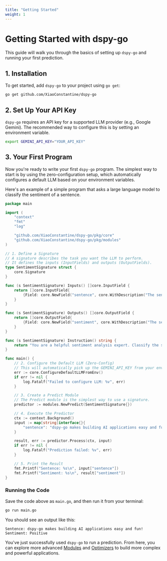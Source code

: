```yaml
---
title: "Getting Started"
weight: 1
---
```


# Getting Started with dspy-go

This guide will walk you through the basics of setting up `dspy-go` and running your first prediction.

## 1. Installation

To get started, add `dspy-go` to your project using `go get`:

```bash
go get github.com/XiaoConstantine/dspy-go
```

## 2. Set Up Your API Key

`dspy-go` requires an API key for a supported LLM provider (e.g., Google Gemini). The recommended way to configure this is by setting an environment variable.

```bash
export GEMINI_API_KEY="YOUR_API_KEY"
```

## 3. Your First Program

Now you're ready to write your first `dspy-go` program. The simplest way to start is by using the zero-configuration setup, which automatically configures a default LLM based on your environment variables.

Here's an example of a simple program that asks a large language model to classify the sentiment of a sentence.

```go
package main

import (
	"context"
	"fmt"
	"log"

	"github.com/XiaoConstantine/dspy-go/pkg/core"
	"github.com/XiaoConstantine/dspy-go/pkg/modules"
)

// 1. Define a Signature
// A signature describes the task you want the LLM to perform.
// It defines the inputs (InputFields) and outputs (OutputFields).
type SentimentSignature struct {
	core.Signature
}

func (s SentimentSignature) Inputs() []core.InputField {
	return []core.InputField{
		{Field: core.NewField("sentence", core.WithDescription("The sentence to classify."))},
	}
}

func (s SentimentSignature) Outputs() []core.OutputField {
	return []core.OutputField{
		{Field: core.NewField("sentiment", core.WithDescription("The sentiment of the sentence (e.g., Positive, Negative, Neutral)."))},
	}
}

func (s SentimentSignature) Instruction() string {
	return "You are a helpful sentiment analysis expert. Classify the sentiment of the given sentence."
}

func main() {
	// 2. Configure the Default LLM (Zero-Config)
	// This will automatically pick up the GEMINI_API_KEY from your environment.
	err := core.ConfigureDefaultLLMFromEnv()
	if err != nil {
		log.Fatalf("Failed to configure LLM: %v", err)
	}

	// 3. Create a Predict Module
	// The Predict module is the simplest way to use a signature.
	predictor := modules.NewPredict(SentimentSignature{})

	// 4. Execute the Predictor
	ctx := context.Background()
	input := map[string]interface{}{
		"sentence": "dspy-go makes building AI applications easy and fun!",
	}

	result, err := predictor.Process(ctx, input)
	if err != nil {
		log.Fatalf("Prediction failed: %v", err)
	}

	// 5. Print the Result
	fmt.Printf("Sentence: %s\n", input["sentence"])
	fmt.Printf("Sentiment: %s\n", result["sentiment"])
}
```

### Running the Code

Save the code above as `main.go`, and then run it from your terminal:

```bash
go run main.go
```

You should see an output like this:

```
Sentence: dspy-go makes building AI applications easy and fun!
Sentiment: Positive
```

You've just successfully used `dspy-go` to run a prediction. From here, you can explore more advanced [Modules](./../modules/) and [Optimizers](./../optimizers/) to build more complex and powerful applications.
